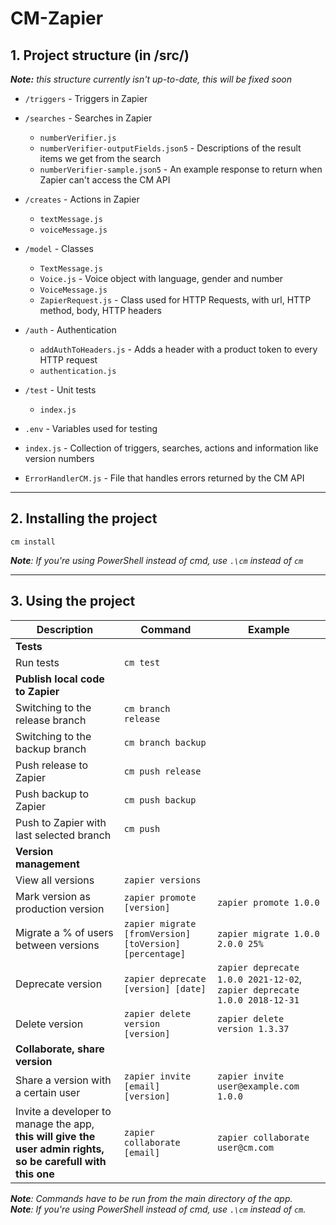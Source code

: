 # CM-Zapier  
## 1. Project structure (in /src/)
_**Note:** this structure currently isn't up-to-date, this will be fixed soon_  
- `/triggers` - Triggers in Zapier
- `/searches` - Searches in Zapier
  - `numberVerifier.js`
  - `numberVerifier-outputFields.json5` - Descriptions of the result items we get from the search
  - `numberVerifier-sample.json5` - An example response to return when Zapier can't access the CM API
- `/creates` - Actions in Zapier
  - `textMessage.js`
  - `voiceMessage.js`
- `/model` - Classes
  - `TextMessage.js`
  - `Voice.js` - Voice object with language, gender and number
  - `VoiceMessage.js`
  - `ZapierRequest.js` - Class used for HTTP Requests, with url, HTTP method, body, HTTP headers
- `/auth` - Authentication
  - `addAuthToHeaders.js` - Adds a header with a product token to every HTTP request
  - `authentication.js`
  
- `/test` - Unit tests  
  - `index.js`
- `.env` - Variables used for testing
  
- `index.js` - Collection of triggers, searches, actions and information like version numbers  
- `ErrorHandlerCM.js` - File that handles errors returned by the CM API

---

## 2. Installing the project
`cm install`

_**Note**: If you're using PowerShell instead of cmd, use `.\cm` instead of `cm`_
  
---

## 3. Using the project
Description                              | Command                             | Example
---------------------------------------- | ----------------------------------- | -----------------------------------
**Tests**                                |                                     | 
Run tests                                | `cm test`                           | 
**Publish local code to Zapier**         |                                     | 
Switching to the release branch          | `cm branch release`                 | 
Switching to the backup branch           | `cm branch backup`                  | 
Push release to Zapier                   | `cm push release`                   | 
Push backup to Zapier                    | `cm push backup`                    | 
Push to Zapier with last selected branch | `cm push`                           | 
**Version management**                   |                                     | 
View all versions                        | `zapier versions`                   | 
Mark version as production version       | `zapier promote [version]`          | `zapier promote 1.0.0`
Migrate a % of users between versions    | `zapier migrate [fromVersion] [toVersion] [percentage]` | `zapier migrate 1.0.0 2.0.0 25%`
Deprecate version                        | `zapier deprecate [version] [date]` | `zapier deprecate 1.0.0 2021-12-02`, `zapier deprecate 1.0.0 2018-12-31`
Delete version                           | `zapier delete version [version]`   | `zapier delete version 1.3.37`
**Collaborate, share version**           |                                     | 
Share a version with a certain user      | `zapier invite [email] [version]`   | `zapier invite user@example.com 1.0.0`
Invite a developer to manage the app, **this will give the user admin rights, so be carefull with this one** | `zapier collaborate [email]` | `zapier collaborate user@cm.com`

_**Note**: Commands have to be run from the main directory of the app._  
_**Note**: If you're using PowerShell instead of cmd, use `.\cm` instead of `cm`._  
